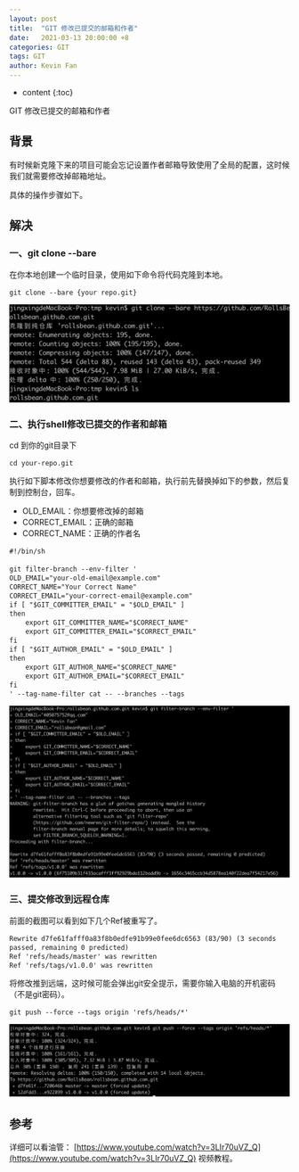 ```yaml
---
layout: post
title:  "GIT 修改已提交的邮箱和作者"
date:   2021-03-13 20:00:00 +8
categories: GIT
tags: GIT
author: Kevin Fan
---
```


* content
{:toc}

GIT 修改已提交的邮箱和作者
<!-- more -->

## 背景

有时候新克隆下来的项目可能会忘记设置作者邮箱导致使用了全局的配置，这时候我们就需要修改掉邮箱地址。

具体的操作步骤如下。

## 解决

### 一、git clone --bare

在你本地创建一个临时目录，使用如下命令将代码克隆到本地。
```shell script
git clone --bare {your repo.git}
```

![git clone](../images/git/git%20clone.jpg)

### 二、执行shell修改已提交的作者和邮箱

cd 到你的git目录下

```shell script
cd your-repo.git
```

执行如下脚本修改你想要修改的作者和邮箱，执行前先替换掉如下的参数，然后复制到控制台，回车。

* OLD_EMAIL：你想要修改掉的邮箱
* CORRECT_EMAIL：正确的邮箱
* CORRECT_NAME：正确的作者名

```shell script
#!/bin/sh

git filter-branch --env-filter '
OLD_EMAIL="your-old-email@example.com"
CORRECT_NAME="Your Correct Name"
CORRECT_EMAIL="your-correct-email@example.com"
if [ "$GIT_COMMITTER_EMAIL" = "$OLD_EMAIL" ]
then
    export GIT_COMMITTER_NAME="$CORRECT_NAME"
    export GIT_COMMITTER_EMAIL="$CORRECT_EMAIL"
fi
if [ "$GIT_AUTHOR_EMAIL" = "$OLD_EMAIL" ]
then
    export GIT_AUTHOR_NAME="$CORRECT_NAME"
    export GIT_AUTHOR_EMAIL="$CORRECT_EMAIL"
fi
' --tag-name-filter cat -- --branches --tags
```

![git shell to replace](../images/git/git%20shell%20to%20replace.jpg)

### 三、提交修改到远程仓库

前面的截图可以看到如下几个Ref被重写了。

```shell script
Rewrite d7fe61fafff0a83f8b0edfe91b99e0fee6dc6563 (83/90) (3 seconds passed, remaining 0 predicted)
Ref 'refs/heads/master' was rewritten
Ref 'refs/tags/v1.0.0' was rewritten
```

将修改推到远端，这时候可能会弹出git安全提示，需要你输入电脑的开机密码（不是git密码）。

```shell script
git push --force --tags origin 'refs/heads/*'
```

![git push --force](../images/git/git-push-force.jpg)

## 参考

详细可以看油管： [https://www.youtube.com/watch?v=3LIr70uVZ_Q](https://www.youtube.com/watch?v=3LIr70uVZ_Q) 视频教程。
